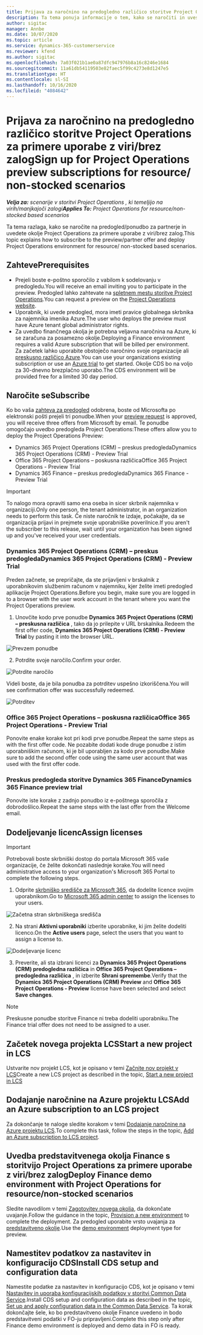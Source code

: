 ```yaml
---
title: Prijava za naročnino na predogledno različico storitve Project Operations za primere uporabe z viri/brez zalog
description: Ta tema ponuja informacije o tem, kako se naročiti in uvesti storitev Project Operations za primere uporabe z viri/brez zalog.
author: sigitac
manager: Annbe
ms.date: 10/07/2020
ms.topic: article
ms.service: dynamics-365-customerservice
ms.reviewer: kfend
ms.author: sigitac
ms.openlocfilehash: 7a03f021b1ae0a87dfc947976b8a16c8246e1684
ms.sourcegitcommit: 11a61db54119503e82faec5f99c4273e8d1247e5
ms.translationtype: HT
ms.contentlocale: sl-SI
ms.lasthandoff: 10/16/2020
ms.locfileid: "4084642"
---
```

# <a name="sign-up-for-project-operations-preview-subscriptions-for-resource-non-stocked-scenarios"></a><span data-ttu-id="9fc0b-103">Prijava za naročnino na predogledno različico storitve Project Operations za primere uporabe z viri/brez zalog</span><span class="sxs-lookup"><span data-stu-id="9fc0b-103">Sign up for Project Operations preview subscriptions for resource/ non-stocked scenarios</span></span>

<span data-ttu-id="9fc0b-104">_**Velja za:** scenarije v storitvi Project Operations , ki temeljijo na virih/manjkajoči zalogi_</span><span class="sxs-lookup"><span data-stu-id="9fc0b-104">_**Applies To:** Project Operations for resource/non-stocked based scenarios_</span></span>

<span data-ttu-id="9fc0b-105">Ta tema razlaga, kako se naročite na predogled/ponudbo za partnerje in uvedete okolje Project Operations za primere uporabe z viri/brez zalog.</span><span class="sxs-lookup"><span data-stu-id="9fc0b-105">This topic explains how to subscribe to the preview/partner offer and deploy Project Operations environment for resource/ non-stocked based scenarios.</span></span>

## <a name="prerequisites"></a><span data-ttu-id="9fc0b-106">Zahteve</span><span class="sxs-lookup"><span data-stu-id="9fc0b-106">Prerequisites</span></span>

- <span data-ttu-id="9fc0b-107">Prejeli boste e-poštno sporočilo z vabilom k sodelovanju v predogledu.</span><span class="sxs-lookup"><span data-stu-id="9fc0b-107">You will receive an email inviting you to participate in the preview.</span></span> <span data-ttu-id="9fc0b-108">Predogled lahko zahtevate na [spletnem mestu storitve Project Operations](https://dynamics.microsoft.com/en-us/project-operations/overview/).</span><span class="sxs-lookup"><span data-stu-id="9fc0b-108">You can request a preview on the [Project Operations website](https://dynamics.microsoft.com/en-us/project-operations/overview/).</span></span>
- <span data-ttu-id="9fc0b-109">Uporabnik, ki uvede predogled, mora imeti pravice globalnega skrbnika za najemnika imenika Azure.</span><span class="sxs-lookup"><span data-stu-id="9fc0b-109">The user who deploys the preview must have Azure tenant global administrator rights.</span></span>
- <span data-ttu-id="9fc0b-110">Za uvedbo finančnega okolja je potrebna veljavna naročnina na Azure, ki se zaračuna za posamezno okolje.</span><span class="sxs-lookup"><span data-stu-id="9fc0b-110">Deploying a Finance environment requires a valid Azure subscription that will be billed per environment.</span></span> <span data-ttu-id="9fc0b-111">Za začetek lahko uporabite obstoječo naročnino svoje organizacije ali [preskusno različico Azure](https://azure.microsoft.com/en-us/free/).</span><span class="sxs-lookup"><span data-stu-id="9fc0b-111">You can use your organizations existing subscription or use an [Azure trial](https://azure.microsoft.com/en-us/free/) to get started.</span></span> <span data-ttu-id="9fc0b-112">Okolje CDS bo na voljo za 30-dnevno brezplačno uporabo.</span><span class="sxs-lookup"><span data-stu-id="9fc0b-112">The CDS environment will be provided free for a limited 30 day period.</span></span>

## <a name="subscribe"></a><span data-ttu-id="9fc0b-113">Naročite se</span><span class="sxs-lookup"><span data-stu-id="9fc0b-113">Subscribe</span></span>

<span data-ttu-id="9fc0b-114">Ko bo vaša [zahteva za predogled](https://forms.office.com/FormsPro/Pages/ResponsePage.aspx?id=v4j5cvGGr0GRqy180BHbR56j8lZs0FdAvwT75_WNFyxUMkRDV1NYQU5TNjE2VjhKOVBUNVg2R0s1NC4u) odobrena, boste od Microsofta po elektronski pošti prejeli tri ponudbe.</span><span class="sxs-lookup"><span data-stu-id="9fc0b-114">When your [preview request](https://forms.office.com/FormsPro/Pages/ResponsePage.aspx?id=v4j5cvGGr0GRqy180BHbR56j8lZs0FdAvwT75_WNFyxUMkRDV1NYQU5TNjE2VjhKOVBUNVg2R0s1NC4u) is approved, you will receive three offers from Microsoft by email.</span></span> <span data-ttu-id="9fc0b-115">Te ponudbe omogočajo uvedbo predogleda Project Operations:</span><span class="sxs-lookup"><span data-stu-id="9fc0b-115">These offers allow you to deploy the Project Operations Preview:</span></span>

- <span data-ttu-id="9fc0b-116">Dynamics 365 Project Operations (CRM) – preskus predogleda</span><span class="sxs-lookup"><span data-stu-id="9fc0b-116">Dynamics 365 Project Operations (CRM) - Preview Trial</span></span>
- <span data-ttu-id="9fc0b-117">Office 365 Project Operations – poskusna različica</span><span class="sxs-lookup"><span data-stu-id="9fc0b-117">Office 365 Project Operations - Preview Trial</span></span>
- <span data-ttu-id="9fc0b-118">Dynamics 365 Finance – preskus predogleda</span><span class="sxs-lookup"><span data-stu-id="9fc0b-118">Dynamics 365 Finance - Preview Trial</span></span>

> [!IMPORTANT]
> <span data-ttu-id="9fc0b-119">To nalogo mora opraviti samo ena oseba in sicer skrbnik najemnika v organizaciji.</span><span class="sxs-lookup"><span data-stu-id="9fc0b-119">Only one person, the tenant administrator, in an organization needs to perform this task.</span></span> <span data-ttu-id="9fc0b-120">Če niste naročnik te izdaje, počakajte, da se organizacija prijavi in prejmete svoje uporabniške poverilnice.</span><span class="sxs-lookup"><span data-stu-id="9fc0b-120">If you aren't the subscriber to this release, wait until your organization has been signed up and you've received your user credentials.</span></span>

### <a name="dynamics-365-project-operations-crm---preview-trial"></a><span data-ttu-id="9fc0b-121">Dynamics 365 Project Operations (CRM) – preskus predogleda</span><span class="sxs-lookup"><span data-stu-id="9fc0b-121">Dynamics 365 Project Operations (CRM) - Preview Trial</span></span> 

<span data-ttu-id="9fc0b-122">Preden začnete, se prepričajte, da ste prijavljeni v brskalnik z uporabnikovim službenim računom v najemniku, kjer želite imeti predogled aplikacije Project Operations.</span><span class="sxs-lookup"><span data-stu-id="9fc0b-122">Before you begin, make sure you are logged in to a browser with the user work account in the tenant where you want the Project Operations preview.</span></span>

1. <span data-ttu-id="9fc0b-123">Unovčite kodo prve ponudbe **Dynamics 365 Project Operations (CRM) – preskusna različica** , tako da jo prilepite v URL brskalnika.</span><span class="sxs-lookup"><span data-stu-id="9fc0b-123">Redeem the first offer code, **Dynamics 365 Project Operations (CRM) - Preview Trial** by pasting it into the browser URL.</span></span>

![Prevzem ponudbe](./media/16RedeemFirstOfferNew.png)

2. <span data-ttu-id="9fc0b-125">Potrdite svoje naročilo.</span><span class="sxs-lookup"><span data-stu-id="9fc0b-125">Confirm your order.</span></span>

![Potrdite naročilo](./media/17ConfirmOrderNew.png)

<span data-ttu-id="9fc0b-127">Videli boste, da je bila ponudba za potrditev uspešno izkoriščena.</span><span class="sxs-lookup"><span data-stu-id="9fc0b-127">You will see confirmation offer was successfully redeemed.</span></span>

![Potrditev](./media/18OrderConfirmationNew.png)

### <a name="office-365-project-operations---preview-trial"></a><span data-ttu-id="9fc0b-129">Office 365 Project Operations – poskusna različica</span><span class="sxs-lookup"><span data-stu-id="9fc0b-129">Office 365 Project Operations - Preview Trial</span></span>

<span data-ttu-id="9fc0b-130">Ponovite enake korake kot pri kodi prve ponudbe.</span><span class="sxs-lookup"><span data-stu-id="9fc0b-130">Repeat the same steps as with the first offer code.</span></span> <span data-ttu-id="9fc0b-131">Ne pozabite dodati kode druge ponudbe z istim uporabniškim računom, ki je bil uporabljen za kodo prve ponudbe.</span><span class="sxs-lookup"><span data-stu-id="9fc0b-131">Make sure to add the second offer code using the same user account that was used with the first offer code.</span></span>

### <a name="dynamics-365-finance-preview-trial"></a><span data-ttu-id="9fc0b-132">Preskus predogleda storitve Dynamics 365 Finance</span><span class="sxs-lookup"><span data-stu-id="9fc0b-132">Dynamics 365 Finance preview trial</span></span>

<span data-ttu-id="9fc0b-133">Ponovite iste korake z zadnjo ponudbo iz e-poštnega sporočila z dobrodošlico.</span><span class="sxs-lookup"><span data-stu-id="9fc0b-133">Repeat the same steps with the last offer from the Welcome email.</span></span>

## <a name="assign-licenses"></a><span data-ttu-id="9fc0b-134">Dodeljevanje licenc</span><span class="sxs-lookup"><span data-stu-id="9fc0b-134">Assign licenses</span></span>

> [!IMPORTANT]
> <span data-ttu-id="9fc0b-135">Potrebovali boste skrbniški dostop do portala Microsoft 365 vaše organizacije, če želite dokončati naslednje korake.</span><span class="sxs-lookup"><span data-stu-id="9fc0b-135">You will need administrative access to your organization's Microsoft 365 Portal to complete the following steps.</span></span>

1. <span data-ttu-id="9fc0b-136">Odprite [skrbniško središče za Microsoft 365](https://portal.office.com/), da dodelite licence svojim uporabnikom.</span><span class="sxs-lookup"><span data-stu-id="9fc0b-136">Go to [Microsoft 365 admin center](https://portal.office.com/) to assign the licenses to your users.</span></span>

![Začetna stran skrbniškega središča](./media/14AdminPortal.png)

2. <span data-ttu-id="9fc0b-138">Na strani **Aktivni uporabniki** izberite uporabnike, ki jim želite dodeliti licenco.</span><span class="sxs-lookup"><span data-stu-id="9fc0b-138">On the **Active users** page, select the users that you want to assign a license to.</span></span>

![Dodeljevanje licenc](./media/15AssignLicenses.png)

3. <span data-ttu-id="9fc0b-140">Preverite, ali sta izbrani licenci za **Dynamics 365 Project Operations (CRM) predogledna različica** in **Office 365 Project Operations – predogledna različica** , in izberite **Shrani spremembe**.</span><span class="sxs-lookup"><span data-stu-id="9fc0b-140">Verify that the **Dynamics 365 Project Operations (CRM) Preview** and **Office 365 Project Operations - Preview** license have been selected and select **Save changes**.</span></span>

> [!NOTE]
> <span data-ttu-id="9fc0b-141">Preskusne ponudbe storitve Finance ni treba dodeliti uporabniku.</span><span class="sxs-lookup"><span data-stu-id="9fc0b-141">The Finance trial offer does not need to be assigned to a user.</span></span>

## <a name="start-a-new-project-in-lcs"></a><span data-ttu-id="9fc0b-142">Začetek novega projekta LCS</span><span class="sxs-lookup"><span data-stu-id="9fc0b-142">Start a new project in LCS</span></span>

<span data-ttu-id="9fc0b-143">Ustvarite nov projekt LCS, kot je opisano v temi [Začnite nov projekt v LCS](create-lcs-project.md)</span><span class="sxs-lookup"><span data-stu-id="9fc0b-143">Create a new LCS project as described in the topic, [Start a new project in LCS](create-lcs-project.md)</span></span>

## <a name="add-an-azure-subscription-to-an-lcs-project"></a><span data-ttu-id="9fc0b-144">Dodajanje naročnine na Azure projektu LCS</span><span class="sxs-lookup"><span data-stu-id="9fc0b-144">Add an Azure subscription to an LCS project</span></span>

<span data-ttu-id="9fc0b-145">Za dokončanje te naloge sledite korakom v temi [Dodajanje naročnine na Azure projektu LCS](resource-add-azure-subscription-lcs-project.md).</span><span class="sxs-lookup"><span data-stu-id="9fc0b-145">To complete this task, follow the steps in the topic, [Add an Azure subscription to LCS project](resource-add-azure-subscription-lcs-project.md).</span></span>

## <a name="deploy-finance-demo-environment-with-project-operations-for-resourcenon-stocked-scenarios"></a><span data-ttu-id="9fc0b-146">Uvedba predstavitvenega okolja Finance s storitvijo Project Operations za primere uporabe z viri/brez zalog</span><span class="sxs-lookup"><span data-stu-id="9fc0b-146">Deploy Finance demo environment with Project Operations for resource/non-stocked scenarios</span></span>

<span data-ttu-id="9fc0b-147">Sledite navodilom v temi [Zagotovitev novega okolja](resource-provision-new-environment.md), da dokončate uvajanje.</span><span class="sxs-lookup"><span data-stu-id="9fc0b-147">Follow the guidance in the topic, [Provision a new environment](resource-provision-new-environment.md) to complete the deployment.</span></span> <span data-ttu-id="9fc0b-148">Za predogled uporabite vrsto uvajanja za [predstavitveno okolje](https://docs.microsoft.com/dynamics365/fin-ops-core/dev-itpro/deployment/deploy-demo-environment).</span><span class="sxs-lookup"><span data-stu-id="9fc0b-148">Use the [demo environment](https://docs.microsoft.com/dynamics365/fin-ops-core/dev-itpro/deployment/deploy-demo-environment) deployment type for preview.</span></span> 

## <a name="install-cds-setup-and-configuration-data"></a><span data-ttu-id="9fc0b-149">Namestitev podatkov za nastavitev in konfiguracijo CDS</span><span class="sxs-lookup"><span data-stu-id="9fc0b-149">Install CDS setup and configuration data</span></span>

<span data-ttu-id="9fc0b-150">Namestite podatke za nastavitev in konfiguracijo CDS, kot je opisano v temi [Nastavitev in uporaba konfiguracijskih podatkov v storitvi Common Data Service](resource-apply-pro-setup-config-data.md).</span><span class="sxs-lookup"><span data-stu-id="9fc0b-150">Install CDS setup and configuration data as described in the topic, [Set up and apply configuration data in the Common Data Service](resource-apply-pro-setup-config-data.md).</span></span>
<span data-ttu-id="9fc0b-151">Ta korak dokončajte šele, ko bo predstavitveno okolje Finance uvedeno in bodo predstavitveni podatki v FO-ju pripravljeni.</span><span class="sxs-lookup"><span data-stu-id="9fc0b-151">Complete this step only after Finance demo environment is deployed and demo data in FO is ready.</span></span>
